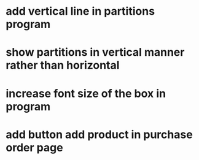 # add vertical line in partitions program
# show partitions in vertical manner rather than horizontal
# increase font size of the box in program
# add button add product in purchase order page